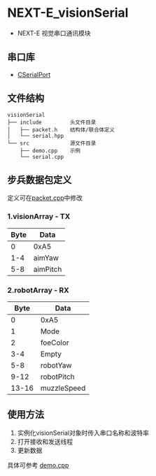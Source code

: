 # NEXT-E_visionSerial
- NEXT-E 视觉串口通讯模块
## 串口库
- [CSerialPort](https://github.com/itas109/CSerialPort)
## 文件结构
```
visionSerial
├── include         头文件目录
│   ├── packet.h    结构体/联合体定义
│   └── serial.hpp  
└── src             源文件目录
    ├── demo.cpp    示例
    └── serial.cpp  
```
## 步兵数据包定义
定义可在[packet.cpp](src/packet.cpp)中修改
### 1.visionArray - TX
| Byte | Data |
| - | - |
| 0 | 0xA5 |
| 1-4 | aimYaw |
| 5-8 | aimPitch |
### 2.robotArray - RX
| Byte | Data |
| - | - |
| 0 | 0xA5 |
| 1 | Mode |
| 2 | foeColor |
| 3-4| Empty |
| 5-8 | robotYaw |
| 9-12 | robotPitch |
| 13-16 | muzzleSpeed |
## 使用方法
1. 实例化visionSerial对象时传入串口名称和波特率
2. 打开接收和发送线程
3. 更新数据

具体可参考
[demo.cpp](src/demo.cpp)